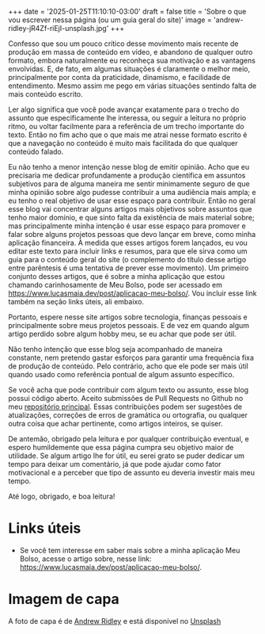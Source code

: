 +++
date = '2025-01-25T11:10:10-03:00'
draft = false
title = 'Sobre o que vou escrever nessa página (ou um guia geral do site)'
image = 'andrew-ridley-jR4Zf-riEjI-unsplash.jpg'
+++

Confesso que sou um pouco crítico desse movimento mais recente de produção em massa de conteúdo em vídeo, e abandono de qualquer outro formato, embora naturalmente eu reconheça sua motivação e as vantagens envolvidas. E, de fato, em algumas situações é claramente o melhor meio, principalmente por conta da praticidade, dinamismo, e facilidade de entendimento. Mesmo assim me pego em várias situações sentindo falta de mais conteúdo escrito.

Ler algo significa que você pode avançar exatamente para o trecho do assunto que especificamente lhe interessa, ou seguir a leitura no próprio ritmo, ou voltar facilmente para a referência de um trecho importante do texto. Então no fim acho que o que mais me atrai nesse formato escrito é que a navegação no conteúdo é muito mais facilitada do que qualquer conteúdo falado.

Eu não tenho a menor intenção nesse blog de emitir opinião. Acho que eu precisaria me dedicar profundamente a produção científica em assuntos subjetivos para de alguma maneira me sentir minimamente seguro de que minha opinião sobre algo pudesse contribuir a uma audiência mais ampla; e eu tenho o real objetivo de usar esse espaço para contribuir. Então no geral esse blog vai concentrar alguns artigos mais objetivos sobre assuntos que tenho maior domínio, e que sinto falta da existência de mais material sobre; mas principalmente minha intenção é usar esse espaço para promover e falar sobre alguns projetos pessoas que devo lançar em breve, como minha aplicação financeira. À medida que esses artigos forem lançados, eu vou editar este texto para incluir links e resumos, para que ele sirva como um guia para o conteúdo geral do site (o complemento do título desse artigo entre parêntesis é uma tentativa de prever esse movimento). Um primeiro conjunto desses artigos, que é sobre a minha aplicação que estou chamando carinhosamente de Meu Bolso, pode ser acessado em https://www.lucasmaia.dev/post/aplicacao-meu-bolso/. Vou incluir esse link também na seção links úteis, ali embaixo.

Portanto, espere nesse site artigos sobre tecnologia, finanças pessoais e principalmente sobre meus projetos pessoais. E de vez em quando algum artigo perdido sobre algum hobby meu, se eu achar que pode ser útil.

Não tenho intenção que esse blog seja acompanhado de maneira constante, nem pretendo gastar esforços para garantir uma frequência fixa de produção de conteúdo. Pelo contrário, acho que ele pode ser mais útil quando usado como referência pontual de algum assunto específico.

Se você acha que pode contribuir com algum texto ou assunto, esse blog possui código aberto. Aceito submissões de Pull Requests no Github no meu [repositório principal](https://github.com/lucasluc4/lucasmaiadev-blog). Essas contribuições podem ser sugestões de atualizações, correções de erros de gramática ou ortografia, ou qualquer outra coisa que achar pertinente, como artigos inteiros, se quiser.

De antemão, obrigado pela leitura e por qualquer contribuição eventual, e espero humildemente que essa página cumpra seu objetivo maior de utilidade. Se algum artigo lhe for útil, eu serei grato se puder dedicar um tempo para deixar um comentário, já que pode ajudar como fator motivacional e a perceber que tipo de assunto eu deveria investir mais meu tempo.

Até logo, obrigado, e boa leitura!

# Links úteis

- Se você tem interesse em saber mais sobre a minha aplicação Meu Bolso, acesse o artigo sobre, nesse link: https://www.lucasmaia.dev/post/aplicacao-meu-bolso/.

# Imagem de capa

A foto de capa é de [Andrew Ridley](https://unsplash.com/@aridley88?utm_content=creditCopyText&utm_medium=referral&utm_source=unsplash) e está disponível no [Unsplash](https://unsplash.com/photos/a-multicolored-tile-wall-with-a-pattern-of-small-squares-jR4Zf-riEjI)

